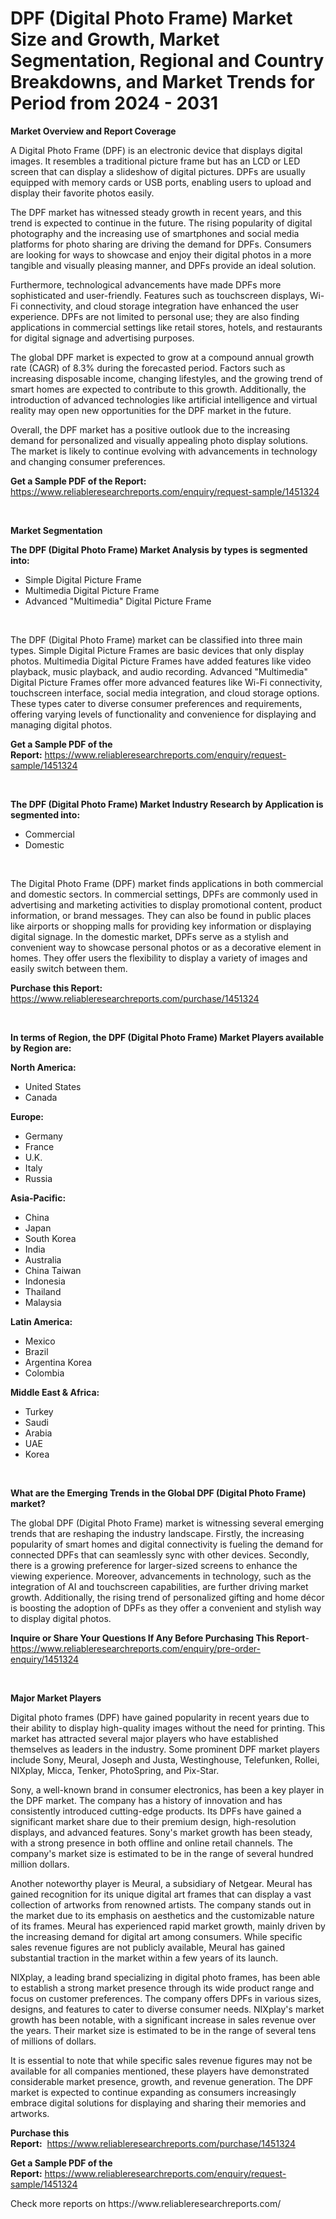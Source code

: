 <p><h1>DPF (Digital Photo Frame) Market Size and Growth, Market Segmentation, Regional and Country Breakdowns, and Market Trends for Period from 2024 -  2031</h1></p><p><strong>Market Overview and Report Coverage</strong></p>
<p><p>A Digital Photo Frame (DPF) is an electronic device that displays digital images. It resembles a traditional picture frame but has an LCD or LED screen that can display a slideshow of digital pictures. DPFs are usually equipped with memory cards or USB ports, enabling users to upload and display their favorite photos easily.</p><p>The DPF market has witnessed steady growth in recent years, and this trend is expected to continue in the future. The rising popularity of digital photography and the increasing use of smartphones and social media platforms for photo sharing are driving the demand for DPFs. Consumers are looking for ways to showcase and enjoy their digital photos in a more tangible and visually pleasing manner, and DPFs provide an ideal solution.</p><p>Furthermore, technological advancements have made DPFs more sophisticated and user-friendly. Features such as touchscreen displays, Wi-Fi connectivity, and cloud storage integration have enhanced the user experience. DPFs are not limited to personal use; they are also finding applications in commercial settings like retail stores, hotels, and restaurants for digital signage and advertising purposes.</p><p>The global DPF market is expected to grow at a compound annual growth rate (CAGR) of 8.3% during the forecasted period. Factors such as increasing disposable income, changing lifestyles, and the growing trend of smart homes are expected to contribute to this growth. Additionally, the introduction of advanced technologies like artificial intelligence and virtual reality may open new opportunities for the DPF market in the future.</p><p>Overall, the DPF market has a positive outlook due to the increasing demand for personalized and visually appealing photo display solutions. The market is likely to continue evolving with advancements in technology and changing consumer preferences.</p></p>
<p><strong>Get a Sample PDF of the Report:</strong> <a href="https://www.reliableresearchreports.com/enquiry/request-sample/1451324">https://www.reliableresearchreports.com/enquiry/request-sample/1451324</a></p>
<p>&nbsp;</p>
<p><strong>Market Segmentation</strong></p>
<p><strong>The DPF (Digital Photo Frame) Market Analysis by types is segmented into:</strong></p>
<p><ul><li>Simple Digital Picture Frame</li><li>Multimedia Digital Picture Frame</li><li>Advanced "Multimedia" Digital Picture Frame</li></ul></p>
<p>&nbsp;</p>
<p><p>The DPF (Digital Photo Frame) market can be classified into three main types. Simple Digital Picture Frames are basic devices that only display photos. Multimedia Digital Picture Frames have added features like video playback, music playback, and audio recording. Advanced "Multimedia" Digital Picture Frames offer more advanced features like Wi-Fi connectivity, touchscreen interface, social media integration, and cloud storage options. These types cater to diverse consumer preferences and requirements, offering varying levels of functionality and convenience for displaying and managing digital photos.</p></p>
<p><strong>Get a Sample PDF of the Report:</strong>&nbsp;<a href="https://www.reliableresearchreports.com/enquiry/request-sample/1451324">https://www.reliableresearchreports.com/enquiry/request-sample/1451324</a></p>
<p>&nbsp;</p>
<p><strong>The DPF (Digital Photo Frame) Market Industry Research by Application is segmented into:</strong></p>
<p><ul><li>Commercial</li><li>Domestic</li></ul></p>
<p>&nbsp;</p>
<p><p>The Digital Photo Frame (DPF) market finds applications in both commercial and domestic sectors. In commercial settings, DPFs are commonly used in advertising and marketing activities to display promotional content, product information, or brand messages. They can also be found in public places like airports or shopping malls for providing key information or displaying digital signage. In the domestic market, DPFs serve as a stylish and convenient way to showcase personal photos or as a decorative element in homes. They offer users the flexibility to display a variety of images and easily switch between them.</p></p>
<p><strong>Purchase this Report:</strong>&nbsp; <a href="https://www.reliableresearchreports.com/purchase/1451324">https://www.reliableresearchreports.com/purchase/1451324</a></p>
<p>&nbsp;</p>
<p><strong>In terms of Region, the DPF (Digital Photo Frame) Market Players available by Region are:</strong></p>
<p>
    <p> <strong> North America: </strong>
        <ul>
            <li>United States</li>
            <li>Canada</li>
        </ul>
        </p> 
    <p> <strong> Europe: </strong>
        <ul>
            <li>Germany</li>
            <li>France</li>
            <li>U.K.</li>
            <li>Italy</li>
            <li>Russia</li>
        </ul>
        </p> 
    <p> <strong> Asia-Pacific: </strong>
        <ul>
            <li>China</li>
            <li>Japan</li>
            <li>South Korea</li>
            <li>India</li>
            <li>Australia</li>
            <li>China Taiwan</li>
            <li>Indonesia</li>
            <li>Thailand</li>
            <li>Malaysia</li>
        </ul>
        </p> 
    <p> <strong> Latin America: </strong>
        <ul>
            <li>Mexico</li>
            <li>Brazil</li>
            <li>Argentina Korea</li>
            <li>Colombia</li>
        </ul>
        </p> 
    <p> <strong> Middle East & Africa: </strong>
        <ul>
            <li>Turkey</li>
            <li>Saudi</li>
            <li>Arabia</li>
            <li>UAE</li>
            <li>Korea</li>
        </ul>
    </p>
    </p>
<p>&nbsp;</p>
<p><strong>What are the Emerging Trends in the Global DPF (Digital Photo Frame) market?</strong></p>
<p><p>The global DPF (Digital Photo Frame) market is witnessing several emerging trends that are reshaping the industry landscape. Firstly, the increasing popularity of smart homes and digital connectivity is fueling the demand for connected DPFs that can seamlessly sync with other devices. Secondly, there is a growing preference for larger-sized screens to enhance the viewing experience. Moreover, advancements in technology, such as the integration of AI and touchscreen capabilities, are further driving market growth. Additionally, the rising trend of personalized gifting and home décor is boosting the adoption of DPFs as they offer a convenient and stylish way to display digital photos.</p></p>
<p><strong>Inquire or Share Your Questions If Any Before Purchasing This Report</strong>- <a href="https://www.reliableresearchreports.com/enquiry/pre-order-enquiry/1451324">https://www.reliableresearchreports.com/enquiry/pre-order-enquiry/1451324</a></p>
<p>&nbsp;</p>
<p><strong>Major Market Players</strong></p>
<p><p>Digital photo frames (DPF) have gained popularity in recent years due to their ability to display high-quality images without the need for printing. This market has attracted several major players who have established themselves as leaders in the industry. Some prominent DPF market players include Sony, Meural, Joseph and Justa, Westinghouse, Telefunken, Rollei, NIXplay, Micca, Tenker, PhotoSpring, and Pix-Star.</p><p>Sony, a well-known brand in consumer electronics, has been a key player in the DPF market. The company has a history of innovation and has consistently introduced cutting-edge products. Its DPFs have gained a significant market share due to their premium design, high-resolution displays, and advanced features. Sony's market growth has been steady, with a strong presence in both offline and online retail channels. The company's market size is estimated to be in the range of several hundred million dollars.</p><p>Another noteworthy player is Meural, a subsidiary of Netgear. Meural has gained recognition for its unique digital art frames that can display a vast collection of artworks from renowned artists. The company stands out in the market due to its emphasis on aesthetics and the customizable nature of its frames. Meural has experienced rapid market growth, mainly driven by the increasing demand for digital art among consumers. While specific sales revenue figures are not publicly available, Meural has gained substantial traction in the market within a few years of its launch.</p><p>NIXplay, a leading brand specializing in digital photo frames, has been able to establish a strong market presence through its wide product range and focus on customer preferences. The company offers DPFs in various sizes, designs, and features to cater to diverse consumer needs. NIXplay's market growth has been notable, with a significant increase in sales revenue over the years. Their market size is estimated to be in the range of several tens of millions of dollars.</p><p>It is essential to note that while specific sales revenue figures may not be available for all companies mentioned, these players have demonstrated considerable market presence, growth, and revenue generation. The DPF market is expected to continue expanding as consumers increasingly embrace digital solutions for displaying and sharing their memories and artworks.</p></p>
<p><strong>Purchase this Report:</strong>&nbsp;&nbsp;<a href="https://www.reliableresearchreports.com/purchase/1451324">https://www.reliableresearchreports.com/purchase/1451324</a></p>
<p></p>
<p><strong>Get a Sample PDF of the Report:</strong>&nbsp;<a href="https://www.reliableresearchreports.com/enquiry/request-sample/1451324">https://www.reliableresearchreports.com/enquiry/request-sample/1451324</a></p>
<p>Check more reports on https://www.reliableresearchreports.com/</p>